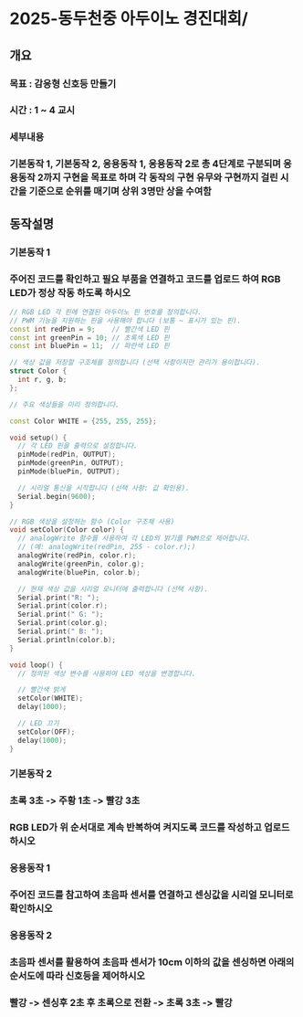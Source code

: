 # 2025-동두천중 아두이노 경진대회/

## 개요
### 목표 : 감응형 신호등 만들기
### 시간 : 1 ~ 4 교시
### 세부내용
### 기본동작 1, 기본동작 2, 응용동작 1, 응용동작 2로 총 4단계로 구분되며 응용동작 2까지 구현을 목표로 하며 각 동작의 구현 유무와 구현까지 걸린 시간을 기준으로 순위를 매기며 상위 3명만 상을 수여함

## 동작설명
### 기본동작 1
### 주어진 코드를 확인하고 필요 부품을 연결하고 코드를 업로드 하여 RGB LED가 정상 작동 하도록 하시오

```C++
// RGB LED 각 핀에 연결된 아두이노 핀 번호를 정의합니다.
// PWM 기능을 지원하는 핀을 사용해야 합니다 (보통 ~ 표시가 있는 핀).
const int redPin = 9;    // 빨간색 LED 핀
const int greenPin = 10; // 초록색 LED 핀
const int bluePin = 11;  // 파란색 LED 핀

// 색상 값을 저장할 구조체를 정의합니다 (선택 사항이지만 관리가 용이합니다).
struct Color {
  int r, g, b;
};

// 주요 색상들을 미리 정의합니다.

const Color WHITE = {255, 255, 255};

void setup() {
  // 각 LED 핀을 출력으로 설정합니다.
  pinMode(redPin, OUTPUT);
  pinMode(greenPin, OUTPUT);
  pinMode(bluePin, OUTPUT);

  // 시리얼 통신을 시작합니다 (선택 사항: 값 확인용).
  Serial.begin(9600);
}

// RGB 색상을 설정하는 함수 (Color 구조체 사용)
void setColor(Color color) {
  // analogWrite 함수를 사용하여 각 LED의 밝기를 PWM으로 제어합니다.
  // (예: analogWrite(redPin, 255 - color.r);)
  analogWrite(redPin, color.r);
  analogWrite(greenPin, color.g);
  analogWrite(bluePin, color.b);

  // 현재 색상 값을 시리얼 모니터에 출력합니다 (선택 사항).
  Serial.print("R: ");
  Serial.print(color.r);
  Serial.print(" G: ");
  Serial.print(color.g);
  Serial.print(" B: ");
  Serial.println(color.b);
}

void loop() {
  // 정의된 색상 변수를 사용하여 LED 색상을 변경합니다.

  // 빨간색 밝게
  setColor(WHITE);
  delay(1000);

  // LED 끄기
  setColor(OFF);
  delay(1000);
}

```
### 기본동작 2
### 초록 3초 -> 주황 1초 -> 빨강 3초 
### RGB LED가 위 순서대로 계속 반복하여 켜지도록 코드를 작성하고 업로드 하시오

### 응용동작 1
### 주어진 코드를 참고하여 초음파 센서를 연결하고 센싱값을 시리얼 모니터로 확인하시오

### 응용동작 2 
### 초음파 센서를 활용하여 초음파 센서가 10cm 이하의 값을 센싱하면 아래의 순서도에 따라 신호등을 제어하시오
### 빨강 -> 센싱후 2초 후 초록으로 전환 -> 초록 3초 -> 빨강
